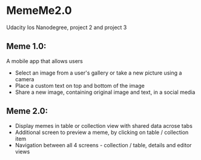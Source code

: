 # MemeMe2.0
Udacity Ios Nanodegree, project 2 and project 3

## Meme 1.0: 
A mobile app that allows users 
 * Select an image from a user's gallery or take a new picture using a camera
 * Place a custom text on top and bottom of the image
 * Share a new image, containing original image and text, in a social media

## Meme 2.0:
- Display memes in table or collection view with shared data acrose tabs
- Additional screen to preview a meme, by clicking on table / collection item
- Navigation between all 4 screens - collection / table, details and editor views

